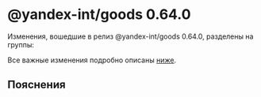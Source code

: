 # @yandex-int/goods 0.64.0

<!-- ЧЕЛОВЕЧЕСКОЕ ВСТУПЛЕНИЕ -->

Изменения, вошедшие в релиз @yandex-int/goods 0.64.0, разделены на группы:

Все важные изменения подробно описаны [ниже](#Пояснения).

## Пояснения

